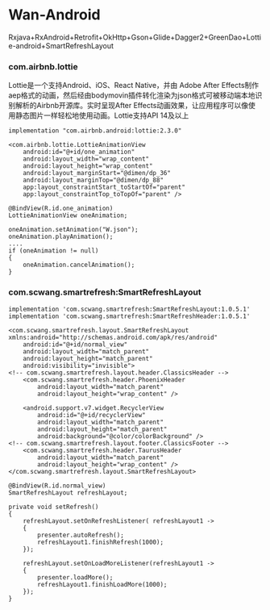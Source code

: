 # Wan-Android
Rxjava+RxAndroid+Retrofit+OkHttp+Gson+Glide+Dagger2+GreenDao+Lottie-android+SmartRefreshLayout


### com.airbnb.lottie
Lottie是一个支持Android、iOS、React Native，并由 Adobe After Effects制作aep格式的动画，然后经由bodymovin插件转化渲染为json格式可被移动端本地识别解析的Airbnb开源库。实时呈现After Effects动画效果，让应用程序可以像使用静态图片一样轻松地使用动画。Lottie支持API 14及以上
```
implementation "com.airbnb.android:lottie:2.3.0"
```
```
<com.airbnb.lottie.LottieAnimationView
    android:id="@+id/one_animation"
    android:layout_width="wrap_content"
    android:layout_height="wrap_content"
    android:layout_marginStart="@dimen/dp_36"
    android:layout_marginTop="@dimen/dp_88"
    app:layout_constraintStart_toStartOf="parent"
    app:layout_constraintTop_toTopOf="parent" />
```
```
@BindView(R.id.one_animation)
LottieAnimationView oneAnimation;
```

```
oneAnimation.setAnimation("W.json");
oneAnimation.playAnimation();
....
if (oneAnimation != null)
{
    oneAnimation.cancelAnimation();
}
```

### com.scwang.smartrefresh:SmartRefreshLayout
```
implementation 'com.scwang.smartrefresh:SmartRefreshLayout:1.0.5.1'
implementation 'com.scwang.smartrefresh:SmartRefreshHeader:1.0.5.1'
```

```
<com.scwang.smartrefresh.layout.SmartRefreshLayout xmlns:android="http://schemas.android.com/apk/res/android"
    android:id="@+id/normal_view"
    android:layout_width="match_parent"
    android:layout_height="match_parent"
    android:visibility="invisible">
<!-- com.scwang.smartrefresh.layout.header.ClassicsHeader -->
    <com.scwang.smartrefresh.header.PhoenixHeader
        android:layout_width="match_parent"
        android:layout_height="wrap_content" />

    <android.support.v7.widget.RecyclerView
        android:id="@+id/recyclerView"
        android:layout_width="match_parent"
        android:layout_height="match_parent"
        android:background="@color/colorBackground" />
<!-- com.scwang.smartrefresh.layout.footer.ClassicsFooter -->
    <com.scwang.smartrefresh.header.TaurusHeader
        android:layout_width="match_parent"
        android:layout_height="wrap_content" />
</com.scwang.smartrefresh.layout.SmartRefreshLayout>
```
```
@BindView(R.id.normal_view)
SmartRefreshLayout refreshLayout;
```
```
private void setRefresh()
{
    refreshLayout.setOnRefreshListener( refreshLayout1 ->
    {
        presenter.autoRefresh();
        refreshLayout1.finishRefresh(1000);
    });

    refreshLayout.setOnLoadMoreListener(refreshLayout1 ->
    {
        presenter.loadMore();
        refreshLayout1.finishLoadMore(1000);
    });
}
```
